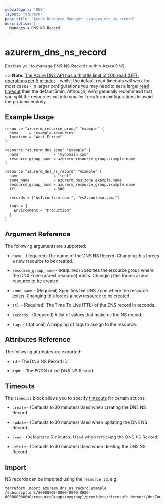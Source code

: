 ```yaml
---
subcategory: "DNS"
layout: "azurerm"
page_title: "Azure Resource Manager: azurerm_dns_ns_record"
description: |-
  Manages a DNS NS Record.
---
```


# azurerm_dns_ns_record

Enables you to manage DNS NS Records within Azure DNS.

~> **Note:** [The Azure DNS API has a throttle limit of 500 read (GET) operations per 5 minutes](https://docs.microsoft.com/azure/azure-resource-manager/management/request-limits-and-throttling#network-throttling) - whilst the default read timeouts will work for most cases - in larger configurations you may need to set a larger [read timeout](https://www.terraform.io/language/resources/syntax#operation-timeouts) then the default 5min. Although, we'd generally recommend that you split the resources out into smaller Terraform configurations to avoid the problem entirely.

## Example Usage

```hcl
resource "azurerm_resource_group" "example" {
  name     = "example-resources"
  location = "West Europe"
}

resource "azurerm_dns_zone" "example" {
  name                = "mydomain.com"
  resource_group_name = azurerm_resource_group.example.name
}

resource "azurerm_dns_ns_record" "example" {
  name                = "test"
  zone_name           = azurerm_dns_zone.example.name
  resource_group_name = azurerm_resource_group.example.name
  ttl                 = 300

  records = ["ns1.contoso.com.", "ns2.contoso.com."]

  tags = {
    Environment = "Production"
  }
}
```

## Argument Reference

The following arguments are supported:

* `name` - (Required) The name of the DNS NS Record. Changing this forces a new resource to be created.

* `resource_group_name` - (Required) Specifies the resource group where the DNS Zone (parent resource) exists. Changing this forces a new resource to be created.

* `zone_name` - (Required) Specifies the DNS Zone where the resource exists. Changing this forces a new resource to be created.

* `ttl` - (Required) The Time To Live (TTL) of the DNS record in seconds.

* `records` - (Required) A list of values that make up the NS record.

* `tags` - (Optional) A mapping of tags to assign to the resource.

## Attributes Reference

The following attributes are exported:

* `id` - The DNS NS Record ID.

* `fqdn` - The FQDN of the DNS NS Record.

## Timeouts

The `timeouts` block allows you to specify [timeouts](https://www.terraform.io/language/resources/syntax#operation-timeouts) for certain actions:

* `create` - (Defaults to 30 minutes) Used when creating the DNS NS Record.

* `update` - (Defaults to 30 minutes) Used when updating the DNS NS Record.

* `read` - (Defaults to 5 minutes) Used when retrieving the DNS NS Record.

* `delete` - (Defaults to 30 minutes) Used when deleting the DNS NS Record.

## Import

NS records can be imported using the `resource id`, e.g.

```shell
terraform import azurerm_dns_ns_record.example /subscriptions/00000000-0000-0000-0000-000000000000/resourceGroups/mygroup1/providers/Microsoft.Network/dnsZones/zone1/NS/myrecord1
```
